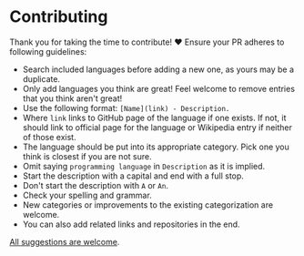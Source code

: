 # Contributing

Thank you for taking the time to contribute! ♥️ Ensure your PR adheres to following guidelines:

- Search included languages before adding a new one, as yours may be a duplicate.
- Only add languages you think are great! Feel welcome to remove entries that you think aren't great!
- Use the following format: `[Name](link) - Description.`
- Where `link` links to GitHub page of the language if one exists. If not, it should link to official page for the language or Wikipedia entry if neither of those exist.
- The language should be put into its appropriate category. Pick one you think is closest if you are not sure.
- Omit saying `programming language` in `Description` as it is implied.
- Start the description with a capital and end with a full stop.
- Don't start the description with `A` or `An`.
- Check your spelling and grammar.
- New categories or improvements to the existing categorization are welcome.
- You can also add related links and repositories in the end.

[All suggestions are welcome](../../edit/master/readme.md).
